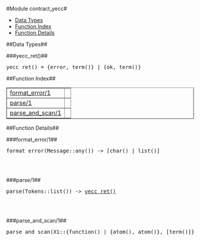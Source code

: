 

#Module contract_yecc#
* [Data Types](#types)
* [Function Index](#index)
* [Function Details](#functions)



<a name="types"></a>

##Data Types##




###<a name="type-yecc_ret">yecc_ret()</a>##



<pre>yecc_ret() = {error, term()} | {ok, term()}</pre>
<a name="index"></a>

##Function Index##


<table width="100%" border="1" cellspacing="0" cellpadding="2" summary="function index"><tr><td valign="top"><a href="#format_error-1">format_error/1</a></td><td></td></tr><tr><td valign="top"><a href="#parse-1">parse/1</a></td><td></td></tr><tr><td valign="top"><a href="#parse_and_scan-1">parse_and_scan/1</a></td><td></td></tr></table>


<a name="functions"></a>

##Function Details##

<a name="format_error-1"></a>

###format_error/1##


<pre>format_error(Message::any()) -&gt; [char() | list()]</pre>
<br></br>


<a name="parse-1"></a>

###parse/1##


<pre>parse(Tokens::list()) -> <a href="#type-yecc_ret">yecc_ret()</a></pre>
<br></br>


<a name="parse_and_scan-1"></a>

###parse_and_scan/1##


<pre>parse_and_scan(X1::{function() | {atom(), atom()}, [term()]} | {atom(), atom(), [term()]}) -> <a href="#type-yecc_ret">yecc_ret()</a></pre>
<br></br>


